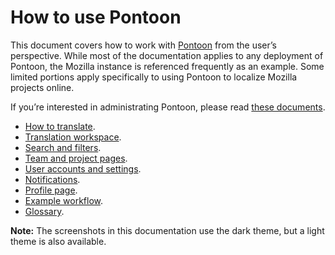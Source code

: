 # How to use Pontoon

This document covers how to work with [Pontoon](https://pontoon.mozilla.org/) from the user’s perspective. While most of the documentation applies to any deployment of Pontoon, the Mozilla instance is referenced frequently as an example. Some limited portions apply specifically to using Pontoon to localize Mozilla projects online.

If you’re interested in administrating Pontoon, please read [these documents](https://mozilla-l10n.github.io/documentation/tools/pontoon/index.html).

* [How to translate](translate.md).
* [Translation workspace](ui.md).
* [Search and filters](search_filters.md).
* [Team and project pages](teams_projects.md).
* [User accounts and settings](users.md).
* [Notifications](notifications.md).
* [Profile page](profile.md).
* [Example workflow](workflow.md).
* [Glossary](glossary.md).

**Note:** The screenshots in this documentation use the dark theme, but a light theme is also available.
